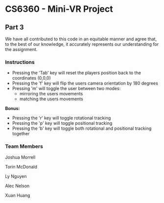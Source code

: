 # CS6360 - Mini-VR Project
## Part 3

We have all contributed to this code in an equitable manner and agree that, to the best of our knowledge, it accurately represents our understanding for the assignment.

### Instructions

* Pressing the 'Tab' key will reset the players position back to the coordinates (0,0,0)
* Pressing the 'f' key will flip the users camera orientation by 180 degrees
* Pressing 'm' will toggle the user between two modes:
    - mirroring the users movements
    - matching the users movements

**Bonus:**
* Pressing the 'r' key will toggle rotational tracking
* Pressing the 'p' key will toggle positional tracking
* Pressing the 'b' key will toggle both rotational and positional tracking together

### Team Members
Joshua Morrell

Torin McDonald

Ly Nguyen 

Alec Nelson

Xuan Huang